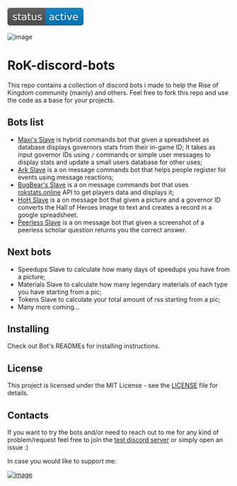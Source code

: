 [![status: active](https://github.com/GIScience/badges/raw/master/status/active.svg)](https://github.com/GIScience/badges#active)

![image](https://img.shields.io/badge/Discord-5865F2?style=for-the-badge&logo=discord&logoColor=white)

# RoK-discord-bots 

This repo contains a collection of discord bots i made to help the Rise of Kingdom community (mainly) and others. Feel free to fork this repo and use the code as a base for your projects.

## Bots list

- [Maxi's Slave](https://github.com/TheMaxi7/RoK-discord-bots/tree/main/Maxi's%20Slave) is hybrid commands bot that given a spreadsheet as database displays governors stats from their in-game ID; It takes as input governor IDs using `/` commands or simple user messages to display stats and update a small users database for other uses;
- [Ark Slave](https://github.com/TheMaxi7/RoK-discord-bots/tree/main/Ark%20Slave) is a on message commands bot that helps people register for events using message reactions;
- [BugBear's Slave](https://github.com/TheMaxi7/RoK-discord-bots/tree/main/BugBear's%20Slave) is a on message commands bot that uses [rokstats.online](https://rokstats.online/) API to get players data and displays it;
- [HoH Slave](https://github.com/TheMaxi7/RoK-discord-bots/tree/main/HoH%20Slave) is a on message bot that given a picture and a governor ID converts the Hall of Heroes image to text and creates a record in a google spreadsheet.
- [Peerless Slave](https://github.com/TheMaxi7/RoK-discord-bots/tree/main/Peerless%20Slave) is a on message bot that given a screenshot of a peerless scholar question returns you the correct answer.
  
## Next bots
- Speedups Slave to calculate how many days of speedups you have from a picture;
- Materials Slave to calculate how many legendary materials of each type you have starting from a pic;
- Tokens Slave to calculate your total amount of rss starting from a pic;
- Many more coming...
  
## Installing

Check out Bot's READMEs for installing instructions.

## License

This project is licensed under the MIT License - see the [LICENSE](https://github.com/Altaro97/Discord-Bots/blob/main/LICENSE) file for details.

## Contacts

If you want to try the bots and/or need to reach out to me for any kind of problem/request feel free to join the [test discord server](https://discord.gg/EH7QhwxqkW) or simply open an issue :)

In case you would like to support me:

[![image](https://img.shields.io/badge/PayPal-00457C?style=for-the-badge&logo=paypal&logoColor=white)](https://paypal.me/Altaro97?country.x=IT&locale.x=it_IT)
